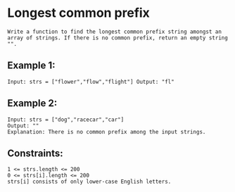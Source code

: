 # Longest common prefix

```
Write a function to find the longest common prefix string amongst an array of strings. If there is no common prefix, return an empty string "".
```

## Example 1:

```
Input: strs = ["flower","flow","flight"] Output: "fl"
```

## Example 2:

```
Input: strs = ["dog","racecar","car"]
Output: ""
Explanation: There is no common prefix among the input strings.
```

## Constraints:

```
1 <= strs.length <= 200
0 <= strs[i].length <= 200
strs[i] consists of only lower-case English letters.
```
